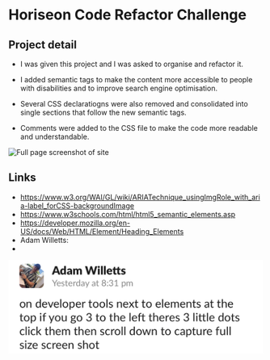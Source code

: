 # Horiseon Code Refactor Challenge

## Project detail

- I was given this project and I was asked to organise and refactor it.

- I added semantic tags to make the content more accessible to people with disabilities and to improve search engine optimisation.

- Several CSS declaratiogns were also removed and consolidated into single sections that follow the new semantic tags.

- Comments were added to the CSS file to make the code more readable and understandable.

![Full page screenshot of site](./assets/readme_images/full_page_screenshot.png)

## Links
- https://www.w3.org/WAI/GL/wiki/ARIATechnique_usingImgRole_with_aria-label_forCSS-backgroundImage
- https://www.w3schools.com/html/html5_semantic_elements.asp
- https://developer.mozilla.org/en-US/docs/Web/HTML/Element/Heading_Elements
- Adam Willetts:
- 
![Screenshot from Slack](./assets/readme_images/slack_screenshot.jpeg)
